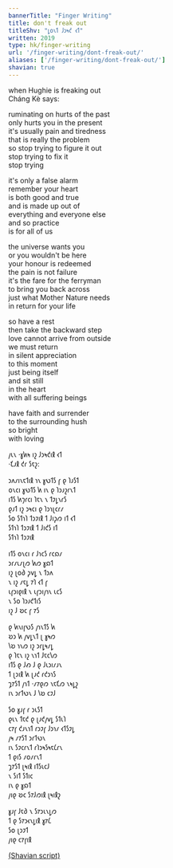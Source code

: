 ```yaml
---
bannerTitle: "Finger Writing" 
title: don't freak out
titleShv: "𐑛𐑴𐑯𐑑 𐑓𐑮𐑰𐑒 𐑬𐑑"
written: 2019
type: hk/finger-writing
url: '/finger-writing/dont-freak-out/'
aliases: ['/finger-writing/dont-freak-out/']
shavian: true
---
```


<div class="latin">

when Hughie is freaking out  
Cháng Kè says:  


ruminating on hurts of the past  
only hurts you in the present  
it's usually pain and tiredness  
that is really the problem  
so stop trying to figure it out  
stop trying to fix it  
stop trying  

it's only a false alarm  
remember your heart  
is both good and true  
and is made up out of  
everything and everyone else  
and so practice  
is for all of us  

the universe wants you  
or you wouldn't be here  
your honour is redeemed  
the pain is not failure  
it's the fare for the ferryman  
to bring you back across  
just what Mother Nature needs  
in return for your life  

so have a rest  
then take the backward step  
love cannot arrive from outside  
we must return  
in silent appreciation  
to this moment  
just being itself  
and sit still  
in the heart  
with all suffering beings  

have faith and surrender  
to the surrounding hush  
so bright  
with loving

</div>

<div class="shavian">

𐑢𐑧𐑯 ·𐑣𐑿𐑰 𐑦𐑟 𐑓𐑮𐑰𐑒𐑦𐑙 𐑬𐑑  
·𐑗𐑨𐑙 𐑒𐑩 𐑕𐑱𐑟:

𐑮𐑵𐑥𐑦𐑯𐑱𐑑𐑦𐑙 𐑪𐑯 𐑣𐑻𐑑𐑕 𐑝 𐑞 𐑐𐑨𐑕𐑑  
𐑴𐑯𐑤𐑦 𐑣𐑻𐑑𐑕 𐑿 𐑦𐑯 𐑞 𐑐𐑮𐑨𐑟𐑩𐑯𐑑  
𐑦𐑑𐑕 𐑿𐑠𐑩𐑤𐑦 𐑐𐑱𐑯 𐑯 𐑑𐑲𐑛𐑯𐑩𐑕  
𐑞𐑨𐑑 𐑦𐑟 𐑮𐑰𐑤𐑦 𐑞 𐑐𐑮𐑪𐑚𐑤𐑩𐑥  
𐑕𐑴 𐑕𐑑𐑪𐑐 𐑑𐑮𐑲𐑦𐑙 𐑑 𐑓𐑦𐑜𐑼 𐑦𐑑 𐑬𐑑  
𐑕𐑑𐑪𐑐 𐑑𐑮𐑲𐑦𐑙 𐑑 𐑓𐑦𐑒𐑕 𐑦𐑑  
𐑕𐑑𐑪𐑐 𐑑𐑮𐑲𐑦𐑙  

𐑦𐑑𐑕 𐑴𐑯𐑤𐑦 𐑩 𐑓𐑪𐑤𐑕 𐑩𐑤𐑸𐑥  
𐑮𐑩𐑥𐑧𐑥𐑚𐑼 𐑿𐑼 𐑣𐑸𐑑  
𐑦𐑟 𐑚𐑴𐑔 𐑜𐑫𐑛 𐑯 𐑑𐑮𐑵  
𐑯 𐑦𐑟 𐑥𐑱𐑛 𐑳𐑐 𐑬𐑑 𐑝  
𐑧𐑝𐑮𐑦𐑞𐑦𐑙 𐑯 𐑧𐑝𐑮𐑦𐑢𐑪𐑯 𐑧𐑤𐑕  
𐑯 𐑕𐑴 𐑐𐑮𐑨𐑒𐑑𐑦𐑕  
𐑦𐑟 𐑓 𐑹𐑤 𐑝 𐑳𐑕  

𐑞 𐑿𐑯𐑦𐑝𐑻𐑕 𐑢𐑪𐑯𐑑𐑕 𐑿  
𐑹𐑮 𐑿 𐑢𐑫𐑛𐑯𐑑 𐑚 𐑣𐑰𐑼  
𐑘𐑹 𐑪𐑯𐑼 𐑦𐑟 𐑮𐑩𐑛𐑰𐑥𐑛  
𐑞 𐑐𐑱𐑯 𐑦𐑟 𐑯𐑪𐑑 𐑓𐑱𐑤𐑘𐑼  
𐑦𐑑𐑕 𐑞 𐑓𐑺 𐑓 𐑞 𐑓𐑧𐑮𐑦𐑥𐑨𐑯  
𐑑 𐑚𐑮𐑦𐑙 𐑿 𐑚𐑨𐑒 𐑩𐑒𐑮𐑪𐑕  
𐑡𐑳𐑕𐑑 𐑢𐑪𐑑 ·𐑥𐑳𐑞𐑼 𐑯𐑱𐑗𐑼 𐑯𐑰𐑛𐑟  
𐑦𐑯 𐑮𐑩𐑑𐑻𐑯 𐑓 𐑘𐑹 𐑤𐑲𐑓

𐑕𐑴 𐑣𐑨𐑝 𐑩 𐑮𐑧𐑕𐑑  
𐑞𐑧𐑯 𐑑𐑱𐑒 𐑞 𐑚𐑨𐑒𐑢𐑫𐑛 𐑕𐑑𐑧𐑐  
𐑤𐑳𐑝 𐑒𐑨𐑯𐑪𐑑 𐑩𐑮𐑲𐑝 𐑓𐑮𐑪𐑥 𐑬𐑑𐑕𐑲𐑛  
𐑢𐑰 𐑥𐑳𐑕𐑑 𐑮𐑩𐑑𐑻𐑯  
𐑦𐑯 𐑕𐑲𐑤𐑩𐑯𐑑 𐑩𐑐𐑮𐑰𐑕𐑰𐑱𐑖𐑩𐑯  
𐑑 𐑞𐑦𐑕 𐑥𐑴𐑥𐑩𐑯𐑑  
𐑡𐑳𐑕𐑑 𐑚𐑰𐑦𐑙 𐑦𐑑𐑕𐑧𐑤𐑓  
𐑯 𐑕𐑦𐑑 𐑕𐑑𐑦𐑤  
𐑦𐑯 𐑞 𐑣𐑸𐑑  
𐑢𐑦𐑞 𐑹𐑤 𐑕𐑳𐑓𐑼𐑦𐑙 𐑚𐑰𐑦𐑙𐑟

𐑣𐑨𐑝 𐑓𐑱𐑔 𐑯 𐑕𐑳𐑮𐑧𐑯𐑛𐑼  
𐑑 𐑞 𐑕𐑳𐑮𐑬𐑯𐑛𐑦𐑙 𐑣𐑳𐑖  
𐑕𐑴 𐑚𐑮𐑲𐑑  
𐑢𐑦𐑞 𐑤𐑳𐑝𐑦𐑙


[(Shavian script)](/shavian/intro)

</div>
